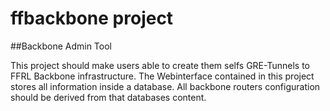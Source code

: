 # ffbackbone project

##Backbone Admin Tool

This project should make users able to create them selfs GRE-Tunnels to FFRL Backbone infrastructure.
The Webinterface contained in this project stores all information inside a database.
All backbone routers configuration should be derived from that databases content.
